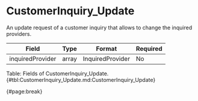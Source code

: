 <!--
    ATTENTION: This file was generated via gradle!
               Do NOT manually edit this file! Any such changes will be overwritten!
-->

# CustomerInquiry_Update

An update request of a customer inquiry that allows to change the inquired providers.

| Field | Type | Format | Required |
| ------- | ------- | ------- | --- |
| inquiredProvider | array | InquiredProvider | No |

Table: Fields of CustomerInquiry_Update. {#tbl:CustomerInquiry_Update.md:CustomerInquiry_Update}

{#page:break}
